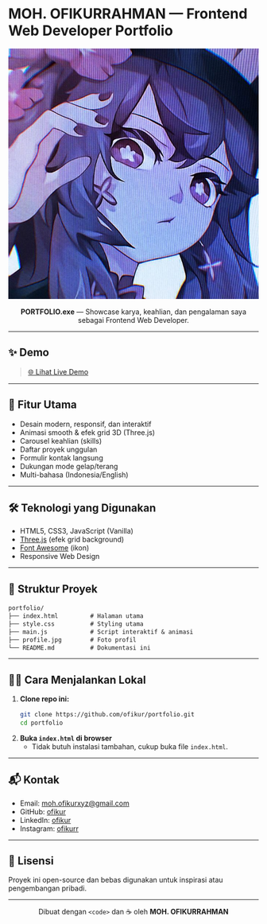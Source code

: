 # MOH. OFIKURRAHMAN — Frontend Web Developer Portfolio

![Profile Banner](profile.jpg)

<p align="center">
  <b>PORTFOLIO.exe</b> — Showcase karya, keahlian, dan pengalaman saya sebagai Frontend Web Developer.
</p>

---

## ✨ Demo

> [🌐 Lihat Live Demo](#) <!-- Ganti dengan link deploy jika ada -->

---

## 🚀 Fitur Utama

- Desain modern, responsif, dan interaktif
- Animasi smooth & efek grid 3D (Three.js)
- Carousel keahlian (skills)
- Daftar proyek unggulan
- Formulir kontak langsung
- Dukungan mode gelap/terang
- Multi-bahasa (Indonesia/English)

---

## 🛠️ Teknologi yang Digunakan

- HTML5, CSS3, JavaScript (Vanilla)
- [Three.js](https://threejs.org/) (efek grid background)
- [Font Awesome](https://fontawesome.com/) (ikon)
- Responsive Web Design

---

## 📂 Struktur Proyek

```
portfolio/
├── index.html         # Halaman utama
├── style.css          # Styling utama
├── main.js            # Script interaktif & animasi
├── profile.jpg        # Foto profil
└── README.md          # Dokumentasi ini
```

---

## 🧑‍💻 Cara Menjalankan Lokal

1. **Clone repo ini:**
   ```bash
   git clone https://github.com/ofikur/portfolio.git
   cd portfolio
   ```
2. **Buka `index.html` di browser**
   - Tidak butuh instalasi tambahan, cukup buka file `index.html`.

---

## 📬 Kontak

- Email: [moh.ofikurxyz@gmail.com](mailto:moh.ofikurxyz@gmail.com)
- GitHub: [ofikur](https://github.com/ofikur)
- LinkedIn: [ofikur](https://linkedin.com/in/ofikur)
- Instagram: [ofikurr](https://instagram.com/ofikurr)

---

## 📝 Lisensi

Proyek ini open-source dan bebas digunakan untuk inspirasi atau pengembangan pribadi.

---

<p align="center">
  Dibuat dengan <code>&lt;code&gt;</code> dan ☕ oleh <b>MOH. OFIKURRAHMAN</b>
</p>

